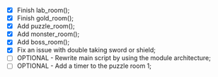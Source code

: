 - [X] Finish lab_room();
- [X] Finish gold_room();
- [X] Add puzzle_room();
- [X] Add monster_room();
- [X] Add boss_room();
- [X] Fix an issue with double taking sword or shield;
- [ ] OPTIONAL - Rewrite main script by using the module architecture;
- [ ] OPTIONAL - Add a timer to the puzzle room 1;
